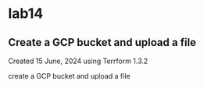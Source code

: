 # lab14
## Create a GCP bucket and upload a file

Created 15 June, 2024 using Terrform 1.3.2

create a GCP bucket and upload a file
